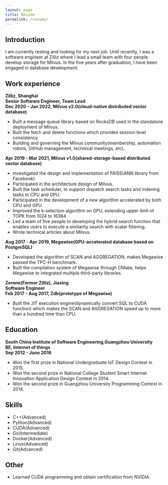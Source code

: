 ```yaml
---
layout: page
title: Resume
permalink: /resume/
---
```


## Introduction

I am currently resting and looking for my next job. 
Until recently, I was a software engineer at Zilliz where I lead a small team with four people develop storage for Milvus.
In the five years after graduation, I have been engaged in database development.

## Work experience

<b>Zilliz, Shanghai</b><br>
<b>Senior Software Engineer, Team Lead</b><br>
<b>Dec 2020 - Jan 2022, Milvus v2.0(cloud-native distributed vector database)</b><br>
- Built a message queue library based on RocksDB used in the standalone deployment of Milvus.
- Built the fetch and delete functions which provides session level consistency.
- Building and governing the Milvus community(membership, automation robots, GitHub management, technical meetings, etc).

<b>Apr 2019 - Mar 2021, Milvus v1.0(shared-storage-based distributed vector database)</b><br>
- Investigated the design and implementation of FAISS(ANN library from Facebook).
- Participated in the architecture design of Milvus.
- Built the task scheduler, to support dispatch search tasks and indexing tasks to CPU and GPU.
- Participated in the development of a new algorithm accelerated by both CPU and GPU.
- Improved the k-selection algorithm on GPU, extending upper limit of TOPK from 1024 to 16384.
- Led a team of five people to developing the hybrid search function that enables users to execute a similarity search with scalar filtering.
- Wrote technical articles about Milvus.

<b>Aug 2017 - Apr 2019, Megawise(GPU-accelerated database based on PostgreSQL)</b><br>
- Developed the algorithm of SCAN and AGGREGATION, makes Megawise passed the TPC-H benchmark.
- Built the compilation system of Megawise through CMake, helps Megawise to integrated multiple third-party libraries.

<b>Zerone(Former Zilliz), Jiaxing</b><br>
<b>Software Engineer</b><br>
<b>Feb 2017 - Aug 2017, Zdb(prototype of Megawise)</b><br>
- Built the JIT execution engine(dynamically convert SQL to CUDA function) which makes the SCAN and AGGREGATION speed up to more than a hundred time than CPU.

## Education
<b>South China Institute of Software Engineering,Guangzhou University</b><br>
<b>BE, Internet of things</b><br>
<b>Sep 2012 - June 2016</b><br>

- Won the first prize in National Undergraduate IoT Design Contest in 2015.
- Won the second prize in National College Student Smart Internet Innovation Application Design Contest in 2014.
- Won the second prize in Guangzhou University Programming Contest in 2014.

## Skills

- C++(Advanced)
- Python(Advanced)
- CUDA(Advanced)
- Go(Intermediate)
- Docker(Advanced)
- Linux(Advanced)
- Git(Advanced)

## Other
- Learned CUDA programming and obtain certification from NVIDIA.

